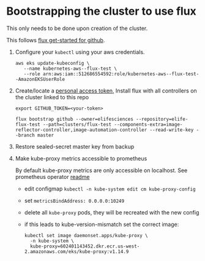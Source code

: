
Bootstrapping the cluster to use flux
=====================================

This only needs to be done upon creation of the cluster.

This follows [flux
get-started for github](https://fluxcd.io/docs/installation/#github-and-github-enterprise).

1.  Configure your `kubectl` using your aws credentials.

        aws eks update-kubeconfig \
           --name kubernetes-aws--flux-test \
           --role arn:aws:iam::512686554592:role/kubernetes-aws--flux-test--AmazonEKSUserRole

2.  Create/locate a [personal access token](https://github.com/settings/tokens), Install flux with all controllers on the cluster linked to this repo

        export GITHUB_TOKEN=<your-token>

        flux bootstrap github --owner=elifesciences --repository=elife-flux-test --path=clusters/flux-test --components-extra=image-reflector-controller,image-automation-controller --read-write-key --branch master

3. Restore sealed-secret master key from backup

4. Make kube-proxy metrics accessible to prometheus

    By default kube-proxy metrics are only accessible on localhost. See
    prometheus operator
    [readme](https://github.com/helm/charts/tree/master/stable/prometheus-operator#kubeproxy)

    -   edit configmap
        `kubectl -n kube-system edit cm kube-proxy-config`

    -   set `metricsBindAddress: 0.0.0.0:10249`

    -   delete all `kube-proxy` pods, they will be recreated with the
        new config

    -   if this leads to kube-version-mismatch set the correct image:

            kubectl set image daemonset.apps/kube-proxy \
              -n kube-system \
              kube-proxy=602401143452.dkr.ecr.us-west-2.amazonaws.com/eks/kube-proxy:v1.14.9
